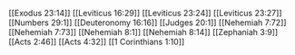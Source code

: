 [[Exodus 23:14]]
[[Leviticus 16:29]]
[[Leviticus 23:24]]
[[Leviticus 23:27]]
[[Numbers 29:1]]
[[Deuteronomy 16:16]]
[[Judges 20:1]]
[[Nehemiah 7:72]]
[[Nehemiah 7:73]]
[[Nehemiah 8:1]]
[[Nehemiah 8:14]]
[[Zephaniah 3:9]]
[[Acts 2:46]]
[[Acts 4:32]]
[[1 Corinthians 1:10]]
